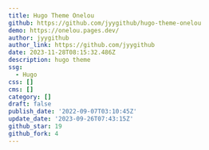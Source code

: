 ```yaml
---
title: Hugo Theme Onelou
github: https://github.com/jyygithub/hugo-theme-onelou
demo: https://onelou.pages.dev/
author: jyygithub
author_link: https://github.com/jyygithub
date: 2023-11-28T08:15:32.486Z
description: hugo theme
ssg:
  - Hugo
css: []
cms: []
category: []
draft: false
publish_date: '2022-09-07T03:10:45Z'
update_date: '2023-09-26T07:43:15Z'
github_star: 19
github_fork: 4
---
```

